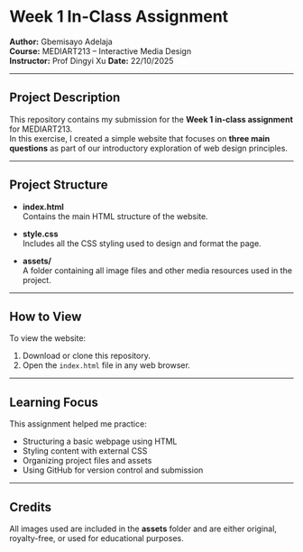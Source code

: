 # Week 1 In-Class Assignment

**Author:** Gbemisayo Adelaja  
**Course:** MEDIART213 – Interactive Media Design  
**Instructor:** Prof Dingyi Xu 
**Date:** 22/10/2025

---

## Project Description

This repository contains my submission for the **Week 1 in-class assignment** for MEDIART213.  
In this exercise, I created a simple website that focuses on **three main questions** as part of our introductory exploration of web design principles.

---

## Project Structure

- **index.html**  
  Contains the main HTML structure of the website.

- **style.css**  
  Includes all the CSS styling used to design and format the page.

- **assets/**  
  A folder containing all image files and other media resources used in the project.

---

## How to View

To view the website:
1. Download or clone this repository.
2. Open the `index.html` file in any web browser.

---

## Learning Focus

This assignment helped me practice:
- Structuring a basic webpage using HTML  
- Styling content with external CSS  
- Organizing project files and assets  
- Using GitHub for version control and submission

---

## Credits

All images used are included in the **assets** folder and are either original, royalty-free, or used for educational purposes.
